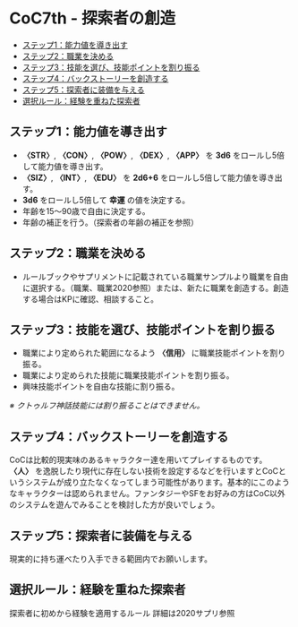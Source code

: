 # CoC7th - 探索者の創造

- [ステップ1：能力値を導き出す](#ステップ1能力値を導き出す)
- [ステップ2：職業を決める](#ステップ2職業を決める)
- [ステップ3：技能を選び、技能ポイントを割り振る](#ステップ3技能を選び技能ポイントを割り振る)
- [ステップ4：バックストーリーを創造する](#ステップ4バックストーリーを創造する)
- [ステップ5：探索者に装備を与える](#ステップ4バックストーリーを創造する)
- [選択ルール：経験を重ねた探索者](#ステップ5探索者に装備を与える)

## ステップ1：能力値を導き出す

- **〈STR〉**, **〈CON〉**, **〈POW〉**, **〈DEX〉**, **〈APP〉** を **3d6** をロールし5倍して能力値を導き出す。
- **〈SIZ〉**, **〈INT〉**, **〈EDU〉** を **2d6+6** をロールし5倍して能力値を導き出す。
- **3d6** をロールし5倍して **幸運** の値を決定する。
- 年齢を15～90歳で自由に決定する。
- 年齢の補正を行う。（探索者の年齢の補正を参照）

## ステップ2：職業を決める
- ルールブックやサプリメントに記載されている職業サンプルより職業を自由に選択する。（職業、職業2020参照）または、新たに職業を創造する。創造する場合はKPに確認、相談すること。

## ステップ3：技能を選び、技能ポイントを割り振る
- 職業により定められた範囲になるよう **〈信用〉** に職業技能ポイントを割り振る。
- 職業により定められた技能に職業技能ポイントを割り振る。
- 興味技能ポイントを自由な技能に割り振る。

*※ クトゥルフ神話技能には割り振ることはできません。*

## ステップ4：バックストーリーを創造する
CoCは比較的現実味のあるキャラクター達を用いてプレイするものです。 **〈人〉** を逸脱したり現代に存在しない技術を設定するなどを行いますとCoCというシステムが成り立たなくなってしまう可能性があります。基本的にこのようなキャラクターは認められません。ファンタジーやSFをお好みの方はCoC以外のシステムを遊んでみることを検討した方が良いでしょう。

## ステップ5：探索者に装備を与える
現実的に持ち運べたり入手できる範囲内でお願いします。

## 選択ルール：経験を重ねた探索者
探索者に初めから経験を適用するルール
詳細は2020サプリ参照